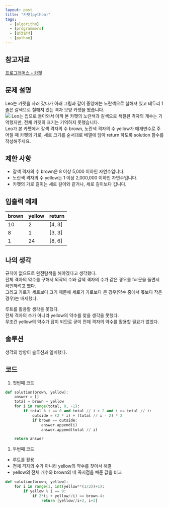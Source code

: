 ```yaml
---
layout: post
title: "카펫(python)"
tags:
  - [algorithm]
  - [programmers]
  - [완전탐색]
  - [python]
---
```


## 참고자료

[프로그래머스 - 카펫](https://programmers.co.kr/learn/courses/30/lessons/42842)

## 문제 설명

Leo는 카펫을 사러 갔다가 아래 그림과 같이 중앙에는 노란색으로 칠해져 있고 테두리 1줄은 갈색으로 칠해져 있는 격자 모양 카펫을 봤습니다.  
![](https://grepp-programmers.s3.ap-northeast-2.amazonaws.com/files/production/b1ebb809-f333-4df2-bc81-02682900dc2d/carpet.png)
Leo는 집으로 돌아와서 아까 본 카펫의 노란색과 갈색으로 색칠된 격자의 개수는 기억했지만, 전체 카펫의 크기는 기억하지 못했습니다.  
Leo가 본 카펫에서 갈색 격자의 수 brown, 노란색 격자의 수 yellow가 매개변수로 주어질 때 카펫의 가로, 세로 크기를 순서대로 배열에 담아 return 하도록 solution 함수를 작성해주세요.

## 제한 사항

- 갈색 격자의 수 brown은 8 이상 5,000 이하인 자연수입니다.
- 노란색 격자의 수 yellow는 1 이상 2,000,000 이하인 자연수입니다.
- 카펫의 가로 길이는 세로 길이와 같거나, 세로 길이보다 깁니다.

## 입출력 예제

| brown | yellow | return |
| :---- | :----- | :----- |
| 10    | 2      | [4, 3] |
| 8     | 1      | [3, 3] |
| 1     | 24     | [8, 6] |

## 나의 생각

규칙이 없으므로 완전탐색을 해야겠다고 생각했다.  
전체 격자의 약수를 구해서 외곽의 수와 갈색 격자의 수가 같은 경우를 for문을 돌면서 확인하려고 했다.  
그리고 가로가 세로보다 크기 때문에 세로가 가로보다 큰 경우(약수 중에서 몫보다 작은 경우)는 배제했다.

루트를 활용할 생각을 못했다.  
전체 격자의 수가 아니라 yellow의 약수를 찾을 생각을 못했다.  
무조건 yellow의 약수가 답이 되므로 굳이 전체 격자의 약수를 활용할 필요가 없었다.

## 솔루션

생각의 방향이 솔루션과 일치했다.

## 코드

1. 첫번째 코드

```python
def solution(brown, yellow):
    answer = []
    total = brown + yellow
    for i in range(total, 0, -1):
        if total % i == 0 and total // i > 2 and i >= total // i:
            outside = (2 * i) + (total // i - 2) * 2
            if brown == outside:
                answer.append(i)
                answer.append(total // i)

    return answer
```

1. 두번째 코드

- 루트를 활용
- 전체 격자의 수가 아니라 yellow의 약수를 찾아서 해결
- yellow의 전체 개수와 brown의 네 꼭지점을 빼준 값을 비교

```python
def solution(brown, yellow):
    for i in range(1, int(yellow**(1/2))+1):
        if yellow % i == 0:
            if 2*(i + yellow//i) == brown-4:
                return [yellow//i+2, i+2]
```
